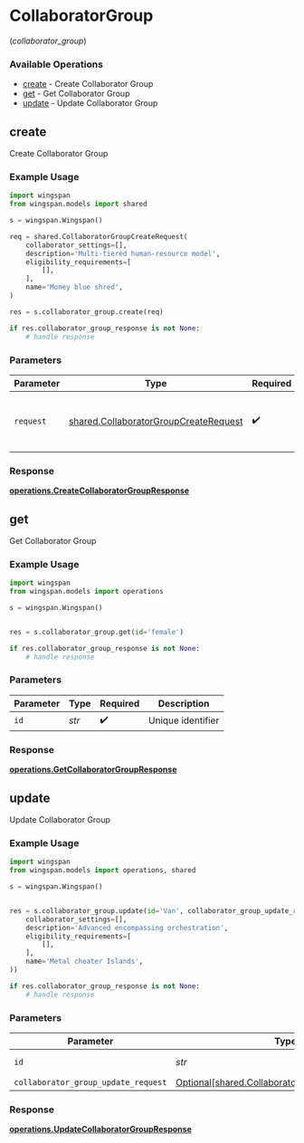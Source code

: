 # CollaboratorGroup
(*collaborator_group*)

### Available Operations

* [create](#create) - Create Collaborator Group
* [get](#get) - Get Collaborator Group
* [update](#update) - Update Collaborator Group

## create

Create Collaborator Group

### Example Usage

```python
import wingspan
from wingspan.models import shared

s = wingspan.Wingspan()

req = shared.CollaboratorGroupCreateRequest(
    collaborator_settings=[],
    description='Multi-tiered human-resource model',
    eligibility_requirements=[
        [],
    ],
    name='Money blue shred',
)

res = s.collaborator_group.create(req)

if res.collaborator_group_response is not None:
    # handle response
```

### Parameters

| Parameter                                                                                      | Type                                                                                           | Required                                                                                       | Description                                                                                    |
| ---------------------------------------------------------------------------------------------- | ---------------------------------------------------------------------------------------------- | ---------------------------------------------------------------------------------------------- | ---------------------------------------------------------------------------------------------- |
| `request`                                                                                      | [shared.CollaboratorGroupCreateRequest](../../models/shared/collaboratorgroupcreaterequest.md) | :heavy_check_mark:                                                                             | The request object to use for the request.                                                     |


### Response

**[operations.CreateCollaboratorGroupResponse](../../models/operations/createcollaboratorgroupresponse.md)**


## get

Get Collaborator Group

### Example Usage

```python
import wingspan
from wingspan.models import operations

s = wingspan.Wingspan()


res = s.collaborator_group.get(id='female')

if res.collaborator_group_response is not None:
    # handle response
```

### Parameters

| Parameter          | Type               | Required           | Description        |
| ------------------ | ------------------ | ------------------ | ------------------ |
| `id`               | *str*              | :heavy_check_mark: | Unique identifier  |


### Response

**[operations.GetCollaboratorGroupResponse](../../models/operations/getcollaboratorgroupresponse.md)**


## update

Update Collaborator Group

### Example Usage

```python
import wingspan
from wingspan.models import operations, shared

s = wingspan.Wingspan()


res = s.collaborator_group.update(id='Van', collaborator_group_update_request=shared.CollaboratorGroupUpdateRequest(
    collaborator_settings=[],
    description='Advanced encompassing orchestration',
    eligibility_requirements=[
        [],
    ],
    name='Metal cheater Islands',
))

if res.collaborator_group_response is not None:
    # handle response
```

### Parameters

| Parameter                                                                                                | Type                                                                                                     | Required                                                                                                 | Description                                                                                              |
| -------------------------------------------------------------------------------------------------------- | -------------------------------------------------------------------------------------------------------- | -------------------------------------------------------------------------------------------------------- | -------------------------------------------------------------------------------------------------------- |
| `id`                                                                                                     | *str*                                                                                                    | :heavy_check_mark:                                                                                       | Unique identifier                                                                                        |
| `collaborator_group_update_request`                                                                      | [Optional[shared.CollaboratorGroupUpdateRequest]](../../models/shared/collaboratorgroupupdaterequest.md) | :heavy_minus_sign:                                                                                       | N/A                                                                                                      |


### Response

**[operations.UpdateCollaboratorGroupResponse](../../models/operations/updatecollaboratorgroupresponse.md)**


